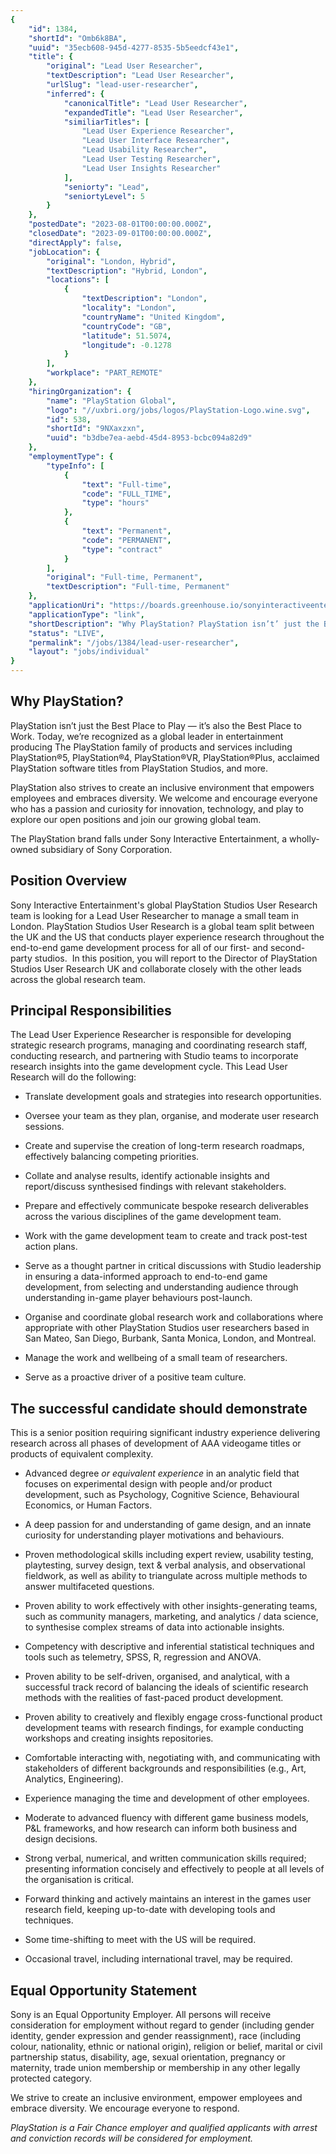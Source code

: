 ```yaml
---
{
	"id": 1384,
	"shortId": "Omb6k8BA",
	"uuid": "35ecb608-945d-4277-8535-5b5eedcf43e1",
	"title": {
		"original": "Lead User Researcher",
		"textDescription": "Lead User Researcher",
		"urlSlug": "lead-user-researcher",
		"inferred": {
			"canonicalTitle": "Lead User Researcher",
			"expandedTitle": "Lead User Researcher",
			"similiarTitles": [
				"Lead User Experience Researcher",
				"Lead User Interface Researcher",
				"Lead Usability Researcher",
				"Lead User Testing Researcher",
				"Lead User Insights Researcher"
			],
			"seniorty": "Lead",
			"seniortyLevel": 5
		}
	},
	"postedDate": "2023-08-01T00:00:00.000Z",
	"closedDate": "2023-09-01T00:00:00.000Z",
	"directApply": false,
	"jobLocation": {
		"original": "London, Hybrid",
		"textDescription": "Hybrid, London",
		"locations": [
			{
				"textDescription": "London",
				"locality": "London",
				"countryName": "United Kingdom",
				"countryCode": "GB",
				"latitude": 51.5074,
				"longitude": -0.1278
			}
		],
		"workplace": "PART_REMOTE"
	},
	"hiringOrganization": {
		"name": "PlayStation Global",
		"logo": "//uxbri.org/jobs/logos/PlayStation-Logo.wine.svg",
		"id": 538,
		"shortId": "9NXaxzxn",
		"uuid": "b3dbe7ea-aebd-45d4-8953-bcbc094a82d9"
	},
	"employmentType": {
		"typeInfo": [
			{
				"text": "Full-time",
				"code": "FULL_TIME",
				"type": "hours"
			},
			{
				"text": "Permanent",
				"code": "PERMANENT",
				"type": "contract"
			}
		],
		"original": "Full-time, Permanent",
		"textDescription": "Full-time, Permanent"
	},
	"applicationUri": "https://boards.greenhouse.io/sonyinteractiveentertainmentglobal/jobs/4939664004#app",
	"applicationType": "link",
	"shortDescription": "Why PlayStation? PlayStation isn’t’ just the Best Place to Play — it’s’ also the Best Place to Work. Today, we’re’ recognized as a global leader in entertainment producing The PlayStation family of",
	"status": "LIVE",
	"permalink": "/jobs/1384/lead-user-researcher",
	"layout": "jobs/individual"
}
---
```

<h2>Why PlayStation?</h2><p>PlayStation isn’t just the Best Place to Play — it’s also the Best Place to Work. Today, we’re recognized as a global leader in entertainment producing The PlayStation family of products and services including PlayStation®5, PlayStation®4, PlayStation®VR, PlayStation®Plus, acclaimed PlayStation software titles from PlayStation Studios, and more.</p><p>PlayStation also strives to create an inclusive environment that empowers employees and embraces diversity. We welcome and encourage everyone who has a passion and curiosity for innovation, technology, and play to explore our open positions and join our growing global team.</p><p>The PlayStation brand falls under Sony Interactive Entertainment, a wholly-owned subsidiary of Sony Corporation.</p><h2>Position Overview</h2><p>Sony Interactive Entertainment's global PlayStation Studios User Research team is looking for a Lead User Researcher to manage a small team in London. PlayStation Studios User Research is a global team split between the UK and the US that conducts player experience research throughout the end-to-end game development process for all of our first- and second-party studios. <strong>​</strong> In this position, you will report to the Director of PlayStation Studios User Research UK and collaborate closely with the other leads across the global research team.&nbsp;&nbsp;</p><h2>Principal Responsibilities</h2><p><strong>​​​</strong>The Lead User Experience Researcher is responsible for developing strategic research programs, managing and coordinating research staff, conducting research, and partnering with Studio teams to incorporate research insights into the game development cycle. This Lead User Research will do the following: <strong>​</strong>&nbsp;</p><ul><li><p>​Translate development goals and strategies into research opportunities.&nbsp;</p></li></ul><ul><li><p>​Oversee your team as they plan, organise, and moderate user research sessions. &nbsp;</p></li><li><p>​Create and supervise the creation of long-term research roadmaps, effectively balancing competing priorities. &nbsp;</p></li><li><p>​Collate and analyse results, identify actionable insights and report/discuss synthesised findings with relevant stakeholders.&nbsp;</p></li><li><p>​Prepare and effectively communicate bespoke research deliverables across the various disciplines of the game development team.&nbsp;</p></li><li><p>​Work with the game development team to create and track post-test action plans.&nbsp;</p></li></ul><ul><li><p>​Serve as a thought partner in critical discussions with Studio leadership in ensuring a data-informed approach to end-to-end game development, from selecting and understanding audience through understanding in-game player behaviours post-launch. &nbsp;</p></li><li><p>​Organise and coordinate global research work and collaborations where appropriate with other PlayStation Studios user researchers based in San Mateo, San Diego, Burbank, Santa Monica, London, and Montreal.&nbsp;</p></li><li><p>​Manage the work and wellbeing of a small team of researchers.&nbsp;</p></li><li><p>​Serve as a proactive driver of a positive team culture.<strong>​</strong>&nbsp;</p></li></ul><h2>The successful candidate should demonstrate</h2><p>This is a senior position requiring significant industry experience delivering research across all phases of development of AAA videogame titles or products of equivalent complexity.&nbsp;&nbsp;</p><ul><li><p><strong>​​</strong>Advanced degree <em>or equivalent experience</em> in an analytic field that focuses on experimental design with people and/or product development, such as Psychology, Cognitive Science, Behavioural Economics, or Human Factors.&nbsp;</p></li><li><p>​A deep passion for and understanding of game design, and an innate curiosity for understanding player motivations and behaviours.&nbsp;</p></li><li><p>​Proven methodological skills including expert review, usability testing, playtesting, survey design, text &amp; verbal analysis, and observational fieldwork, as well as ability to triangulate across multiple methods to answer multifaceted questions.&nbsp;</p></li></ul><ul><li><p>​Proven ability to work effectively with other insights-generating teams, such as community managers, marketing, and analytics / data science, to synthesise complex streams of data into actionable insights. &nbsp;</p></li><li><p>​Competency with descriptive and inferential statistical techniques and tools such as telemetry, SPSS, R, regression and ANOVA.&nbsp;</p></li><li><p>​Proven ability to be self-driven, organised, and analytical, with a successful track record of balancing the ideals of scientific research methods with the realities of fast-paced product development.&nbsp;&nbsp;</p></li><li><p>​Proven ability to creatively and flexibly engage cross-functional product development teams with research findings, for example conducting workshops and creating insights repositories. &nbsp;</p></li><li><p>​Comfortable interacting with, negotiating with, and communicating with stakeholders of different backgrounds and responsibilities (e.g., Art, Analytics, Engineering).&nbsp;</p></li></ul><ul><li><p>​Experience managing the time and development of other employees.&nbsp;</p></li><li><p>​Moderate to advanced fluency with different game business models, P&amp;L frameworks, and how research can inform both business and design decisions. &nbsp;</p></li><li><p>​Strong verbal, numerical, and written communication skills required; presenting information concisely and effectively to people at all levels of the organisation is critical.&nbsp;</p></li><li><p>​Forward thinking and actively maintains an interest in the games user research field, keeping up-to-date with developing tools and techniques.&nbsp;</p></li><li><p>​Some time-shifting to meet with the US will be required.&nbsp;</p></li></ul><ul><li><p>​Occasional travel, including international travel, may be required.</p></li></ul><h2>Equal Opportunity Statement</h2><p>Sony is an Equal Opportunity Employer. All persons will receive consideration for employment without regard to gender (including gender identity, gender expression and gender reassignment), race (including colour, nationality, ethnic or national origin), religion or belief, marital or civil partnership status, disability, age, sexual orientation, pregnancy or maternity, trade union membership or membership in any other legally protected category.</p><p>We strive to create an inclusive environment, empower employees and embrace diversity. We encourage everyone to respond.</p><p><em>PlayStation is a Fair Chance employer and qualified applicants with arrest and conviction records will be considered for employment.</em></p>
